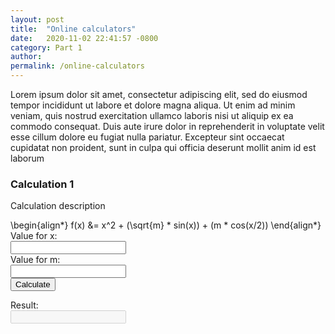 ```yaml
---
layout: post
title:  "Online calculators"
date:   2020-11-02 22:41:57 -0800
category: Part 1
author:
permalink: /online-calculators
---
```


Lorem ipsum dolor sit amet, consectetur adipiscing elit, sed do eiusmod tempor incididunt ut labore et dolore magna aliqua. Ut enim ad minim veniam, quis nostrud exercitation ullamco laboris nisi ut aliquip ex ea commodo consequat. Duis aute irure dolor in reprehenderit in voluptate velit esse cillum dolore eu fugiat nulla pariatur. Excepteur sint occaecat cupidatat non proident, sunt in culpa qui officia deserunt mollit anim id est laborum




<div class="row mb-4">
    <div class="col-12">
        <h3>Calculation 1</h3>
        <p>Calculation description</p>
        <div>
            \begin{align*}
            f(x) &= x^2 + (\sqrt{m} * sin(x)) + (m * cos(x/2))
            \end{align*}
        </div>
    </div>
    <div class="col">
        <form id="frmSampleCalculation1">
            <div class="row">
                <div class="col-auto ">
                    <label class="col-form-label">Value for x:</label>
                </div>
                <div class="col-auto ">
                    <input name="X" class="form-control">
                </div>
                 <div class="col-auto mt-3">
                    <label class="col-form-label">Value for m:</label>
                </div>
                <div class="col-auto mt-3">
                    <input name="M" class="form-control">
                </div>
                <div class="col-12 mt-3">
                    <button type="submit" class="btn btn-primary">Calculate</button>
                </div>
            </div>
        </form>
    </div>
    <div class="col">
        <div class="row">
            <div class="col-auto">
                <label class="col-form-label">Result:</label>
            </div>
            <div class="col-auto">
                <input readonly disabled class="form-control" id="calcultionResult" />
            </div>
        </div>
    </div>
</div>

<canvas id="plot"></canvas>


<script src="https://unpkg.com/mathjs@8.1.0/lib/browser/math.js"></script>
<script src="https://cdnjs.cloudflare.com/ajax/libs/Chart.js/2.9.4/Chart.bundle.min.js" integrity="sha512-SuxO9djzjML6b9w9/I07IWnLnQhgyYVSpHZx0JV97kGBfTIsUYlWflyuW4ypnvhBrslz1yJ3R+S14fdCWmSmSA==" crossorigin="anonymous"></script>
<script src="{{ '/assets/js/calculators.js' | relative_url }}"></script>
